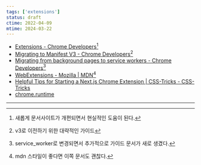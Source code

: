 ```yaml
---
tags: ['extensions']
status: draft
ctime: 2022-04-09
mtime: 2024-03-22
---
```


- [Extensions - Chrome Developers](https://developer.chrome.com/docs/extensions/)[^1]
- [Migrating to Manifest V3 - Chrome Developers](https://developer.chrome.com/docs/extensions/mv3/intro/mv3-migration/)[^2]
- [Migrating from background pages to service workers - Chrome Developers](https://developer.chrome.com/docs/extensions/mv3/migrating_to_service_workers/)[^3]
- [WebExtensions - Mozilla | MDN](https://developer.mozilla.org/ko/docs/Mozilla/Add-ons/WebExtensions)[^4]
- [Helpful Tips for Starting a Next.js Chrome Extension | CSS-Tricks - CSS-Tricks](https://css-tricks.com/nextjs-chrome-extension-starter/)
- [chrome.runtime](https://developer.chrome.com/docs/extensions/reference/runtime/#method-connect)

---

[^1]: 새롭게 문서사이트가 개편되면서 현실적인 도움이 된다.
[^2]: v3로 이전하기 위한 대략적인 가이드
[^3]: service_worker로 변경되면서 추가적으로 가이드 문서가 새로 생겼다.
[^4]: mdn 스타일이 좋다면 이쪽 문서도 괜찮다.
[^5]: next 구성으로 익스텐션 만들기
